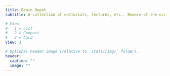 ```yaml
---
title: Brain Depot
subtitle: A collection of editorials, lectures, etc.. Beware of the occasional mouse.

# View.
#   1 = List
#   2 = Compact
#   3 = Card
view: 3

# Optional header image (relative to `static/img/` folder).
header:
  caption: ""
  image: ""
---
```

